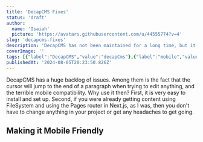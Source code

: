 ```yaml
---
title: 'DecapCMS Fixes'
status: 'draft'
author:
  name: 'Isaiah'
  picture: 'https://avatars.githubusercontent.com/u/44555774?v=4'
slug: 'decapcms-fixes'
description: 'DecapCMS has not been maintained for a long time, but it''s still a good option in a lot of cases. Here are some ways around major issues...'
coverImage: ''
tags: [{"label":"DecapCMS","value":"decapCms"},{"label":"mobile","value":"mobile"},{"label":"headless CMS","value":"headlessCms"}]
publishedAt: '2024-08-05T20:23:50.826Z'
---
```


DecapCMS has a huge backlog of issues. Among them is the fact that the cursor will jump to the end of a paragraph when trying to edit anything, and the terrible mobile compatibility. Why use it then? First, it is very easy to install and set up. Second, if you were already getting content using FileSystem and using the Pages router in Next.js, as I was, then you don't have to change anything in your project or get any headaches to get going.

## Making it Mobile Friendly